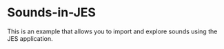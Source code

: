 # Sounds-in-JES
This is an example that allows you to import and explore sounds using the JES application.
